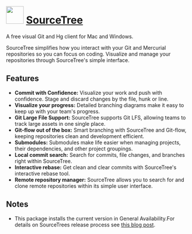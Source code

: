﻿# <img src="https://cdn.rawgit.com/chocolatey/chocolatey-coreteampackages/d9984ffd9b6481c92e83fc1ec16f55184633adb6/icons/sourcetree.png" width="48" height="48"/> [SourceTree](https://chocolatey.org/packages/SourceTree)


A free visual Git and Hg client for Mac and Windows.

SourceTree simplifies how you interact with your Git and Mercurial repositories so you can focus on coding. Visualize and manage your repositories through SourceTree's simple interface.

## Features

* **Commit with Confidence:** Visualize your work and push with confidence. Stage and discard changes by the file, hunk or line.
* **Visualize your progress:** Detailed branching diagrams make it easy to keep up with your team's progress.
* **Git Large File Support:** SourceTree supports Git LFS, allowing teams to track large assets in one single place.
* **Git-flow out of the box:** Smart branching with SourceTree and Git-flow, keeping repositories clean and development efficient.
* **Submodules:** Submodules make life easier when managing projects, their dependencies, and other project groupings.
* **Local commit search:** Search for commits, file changes, and branches right within SourceTree.
* **Interactive rebase:** Get clean and clear commits with SourceTree's interactive rebase tool.
* **Remote repository manager:** SourceTree allows you to search for and clone remote repositories within its simple user interface.

## Notes

- This package installs the current version in General Availability.For details on SourceTrees release process see [this blog post](https://blog.sourcetreeapp.com/2016/03/31/sourcetree-beta-program-a-look-behind-the-curtains/).

